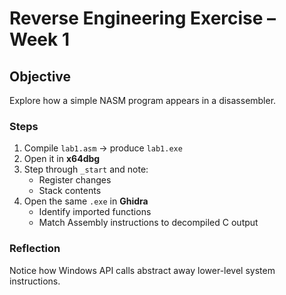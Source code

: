 # Reverse Engineering Exercise – Week 1

## Objective
Explore how a simple NASM program appears in a disassembler.

### Steps
1. Compile `lab1.asm` → produce `lab1.exe`
2. Open it in **x64dbg**
3. Step through `_start` and note:
   - Register changes
   - Stack contents
4. Open the same `.exe` in **Ghidra**
   - Identify imported functions
   - Match Assembly instructions to decompiled C output

### Reflection
Notice how Windows API calls abstract away lower-level system instructions.
